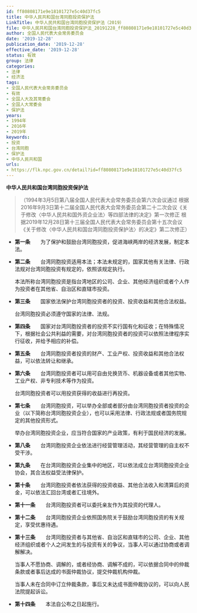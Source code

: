 ```yaml
---
id: ff80808171e9e18101727e5c40d37fc5
title: 中华人民共和国台湾同胞投资保护法
LinkTitle: 中华人民共和国台湾同胞投资保护法（2019）
file: 中华人民共和国台湾同胞投资保护法_20191228_ff80808171e9e18101727e5c40d37fc5.docx
author: 全国人民代表大会常务委员会
date: '2019-12-28'
publication_date: '2019-12-28'
effective_date: '2019-12-28'
status: 有效
group: 法律
categories:
- 法律
- 经济法
tags:
- 全国人民代表大会常务委员会
- 有效
- 全国人大及其常委会
- 全国人大常委会
- 保护法
years:
- 1994年
- 2016年
- 2019年
keywords:
- 投资
- 台湾同胞
- 保护法
- 中华人民共和国
urls:
- https://flk.npc.gov.cn/detail?id=ff80808171e9e18101727e5c40d37fc5
---
```


**中华人民共和国台湾同胞投资保护法**

> （1994年3月5日第八届全国人民代表大会常务委员会第六次会议通过 根据2016年9月3日第十二届全国人民代表大会常务委员会第二十二次会议《关于修改〈中华人民共和国外资企业法〉等四部法律的决定》第一次修正 根据2019年12月28日第十三届全国人民代表大会常务委员会第十五次会议《关于修改〈中华人民共和国台湾同胞投资保护法〉的决定》第二次修正）

- **第一条**　　为了保护和鼓励台湾同胞投资，促进海峡两岸的经济发展，制定本法。

- **第二条**　　台湾同胞投资适用本法；本法未规定的，国家其他有关法律、行政法规对台湾同胞投资有规定的，依照该规定执行。

  本法所称台湾同胞投资是指台湾地区的公司、企业、其他经济组织或者个人作为投资者在其他省、自治区和直辖市投资。

- **第三条**　　国家依法保护台湾同胞投资者的投资、投资收益和其他合法权益。

  台湾同胞投资必须遵守国家的法律、法规。

- **第四条**　　国家对台湾同胞投资者的投资不实行国有化和征收；在特殊情况下，根据社会公共利益的需要，对台湾同胞投资者的投资可以依照法律程序实行征收，并给予相应的补偿。

- **第五条**　　台湾同胞投资者投资的财产、工业产权、投资收益和其他合法权益，可以依法转让和继承。

- **第六条**　　台湾同胞投资者可以用可自由兑换货币、机器设备或者其他实物、工业产权、非专利技术等作为投资。

  台湾同胞投资者可以用投资获得的收益进行再投资。

- **第七条**　　台湾同胞投资，可以举办全部或者部分由台湾同胞投资者投资的企业（以下简称台湾同胞投资企业），也可以采用法律、行政法规或者国务院规定的其他投资形式。

  举办台湾同胞投资企业，应当符合国家的产业政策，有利于国民经济的发展。

- **第八条**　　台湾同胞投资企业依法进行经营管理活动，其经营管理的自主权不受干涉。

- **第九条**　　在台湾同胞投资企业集中的地区，可以依法成立台湾同胞投资企业协会，其合法权益受法律保护。

- **第十条**　　台湾同胞投资者依法获得的投资收益、其他合法收入和清算后的资金，可以依法汇回台湾或者汇往境外。

- **第十一条**　　台湾同胞投资者可以委托亲友作为其投资的代理人。

- **第十二条**　　台湾同胞投资企业依照国务院关于鼓励台湾同胞投资的有关规定，享受优惠待遇。

- **第十三条**　　台湾同胞投资者与其他省、自治区和直辖市的公司、企业、其他经济组织或者个人之间发生的与投资有关的争议，当事人可以通过协商或者调解解决。

  当事人不愿协商、调解的，或者经协商、调解不成的，可以依据合同中的仲裁条款或者事后达成的书面仲裁协议，提交仲裁机构仲裁。

  当事人未在合同中订立仲裁条款，事后又未达成书面仲裁协议的，可以向人民法院提起诉讼。

- **第十四条**　　本法自公布之日起施行。
